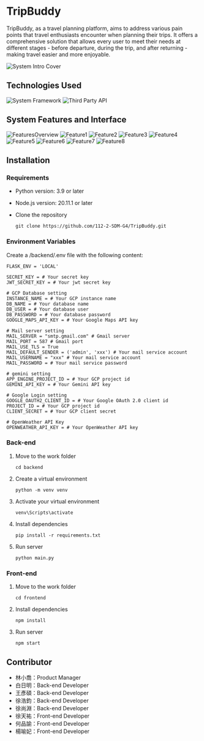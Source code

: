 # TripBuddy

TripBuddy, as a travel planning platform, aims to address various pain points that travel enthusiasts encounter when planning their trips. It offers a comprehensive solution that allows every user to meet their needs at different stages - before departure, during the trip, and after returning - making travel easier and more enjoyable.

![System Intro Cover](./system_figures/TripBuddy.png)

## Technologies Used
![System Framework](./system_figures/System%20Intro%20(1).png)
![Third Party API](./system_figures/System%20Intro%20(2).png)

## System Features and Interface
![FeaturesOverview](./system_figures/Features%20Overview.png)
![Feature1](./system_figures/System%20Intro%20(3).png)
![Feature2](./system_figures/System%20Intro%20(4).png)
![Feature3](./system_figures/System%20Intro%20(5).png)
![Feature4](./system_figures/System%20Intro%20(6).png)
![Feature5](./system_figures/System%20Intro%20(7).png)
![Feature6](./system_figures/System%20Intro%20(8).png)
![Feature7](./system_figures/System%20Intro%20(9).png)
![Feature8](./system_figures/System%20Intro%20(10).png)

## Installation

### Requirements
* Python version: 3.9 or later

* Node.js version: 20.11.1 or later

* Clone the repository
    ```
    git clone https://github.com/112-2-SDM-G4/TripBuddy.git
    ```

### Environment Variables
Create a /backend/.env file with the following content:
```
FLASK_ENV = 'LOCAL'

SECRET_KEY = # Your secret key
JWT_SECRET_KEY = # Your jwt secret key

# GCP Database setting
INSTANCE_NAME = # Your GCP instance name
DB_NAME = # Your database name
DB_USER = # Your database user
DB_PASSWORD = # Your database password
GOOGLE_MAPS_API_KEY = # Your Google Maps API key

# Mail server setting
MAIL_SERVER = "smtp.gmail.com" # Gmail server
MAIL_PORT = 587 # Gmail port
MAIL_USE_TLS = True
MAIL_DEFAULT_SENDER = ('admin', 'xxx') # Your mail service account
MAIL_USERNAME = "xxx" # Your mail service account
MAIL_PASSWORD = # Your mail service password

# gemini setting
APP_ENGINE_PROJECT_ID = # Your GCP project id
GEMINI_API_KEY = # Your Gemini API key

# Google Login setting
GOOGLE_OAUTH2_CLIENT_ID = # Your Google OAuth 2.0 client id
PROJECT_ID = # Your GCP project id
CLIENT_SECRET = # Your GCP client secret

# OpenWeather API Key
OPENWEATHER_API_KEY = # Your OpenWeather API key
```

### Back-end


1. Move to the work folder
    ```
    cd backend
    ```

2. Create a virtual environment
    ```
    python -m venv venv
    ```
3. Activate your virtual environment
    ```
    venv\Scripts\activate
    ```
3. Install dependencies
    ```
    pip install -r requirements.txt
    ```
4. Run server
    ```
    python main.py
    ```

### Front-end

1. Move to the work folder
    ```
    cd frontend
    ```

2. Install dependencies
    ```
    npm install
    ```

3. Run server
    ```
    npm start
    ```


## Contributor
- 林小喬：Product Manager
- 白日明：Back-end Developer
- 王彥碩：Back-end Developer
- 徐浩鈞：Back-end Developer
- 徐尚淵：Back-end Developer
- 徐天祐：Front-end Developer
- 何品諭：Front-end Developer
- 楊喻妃：Front-end Developer